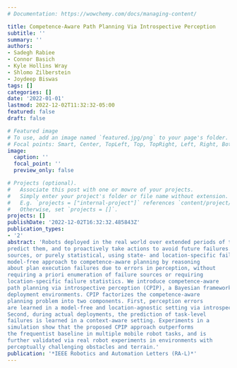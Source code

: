 ```yaml
---
# Documentation: https://wowchemy.com/docs/managing-content/

title: Competence-Aware Path Planning Via Introspective Perception
subtitle: ''
summary: ''
authors:
- Sadegh Rabiee
- Connor Basich
- Kyle Hollins Wray
- Shlomo Zilberstein
- Joydeep Biswas
tags: []
categories: []
date: '2022-01-01'
lastmod: 2022-12-02T11:32:32-05:00
featured: false
draft: false

# Featured image
# To use, add an image named `featured.jpg/png` to your page's folder.
# Focal points: Smart, Center, TopLeft, Top, TopRight, Left, Right, BottomLeft, Bottom, BottomRight.
image:
  caption: ''
  focal_point: ''
  preview_only: false

# Projects (optional).
#   Associate this post with one or mowre of your projects.
#   Simply enter your project's folder or file name without extension.
#   E.g. `projects = ["internal-project"]` references `content/project/deep-learning/index.md`.
#   Otherwise, set `projects = []`.
projects: []
publishDate: '2022-12-02T16:32:32.485843Z'
publication_types:
- '2'
abstract: 'Robots deployed in the real world over extended periods of time need to reason about unexpected failures, learn to
predict them, and to proactively take actions to avoid future failures. Existing approaches for competence-aware planning are either model-based, requiring explicit enumeration of known failure
sources, or purely statistical, using state- and location-specific failure statistics to infer competence. We instead propose a structured
model-free approach to competence-aware planning by reasoning
about plan execution failures due to errors in perception, without
requiring a priori enumeration of failure sources or requiring
location-specific failure statistics. We introduce competence-aware
path planning via introspective perception (CPIP), a Bayesian framework to iteratively learn and exploit task-level competence in novel
deployment environments. CPIP factorizes the competence-aware
planning problem into two components. First, perception errors
are learned in a model-free and location-agnostic setting via introspective perception prior to deployment in novel environments.
Second, during actual deployments, the prediction of task-level
failures is learned in a context-aware setting. Experiments in a
simulation show that the proposed CPIP approach outperforms
the frequentist baseline in multiple mobile robot tasks, and is
further validated via real robot experiments in environments with
perceptually challenging obstacles and terrain.'
publication: '*IEEE Robotics and Automation Letters (RA-L)*'
---
```

